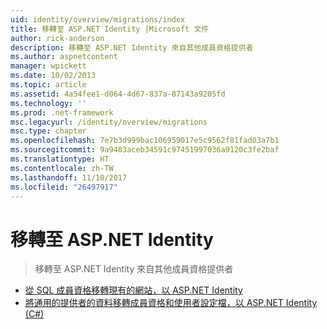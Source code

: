 ```yaml
---
uid: identity/overview/migrations/index
title: 移轉至 ASP.NET Identity |Microsoft 文件
author: rick-anderson
description: 移轉至 ASP.NET Identity 來自其他成員資格提供者
ms.author: aspnetcontent
manager: wpickett
ms.date: 10/02/2013
ms.topic: article
ms.assetid: 4a54fee1-d064-4d67-837a-87143a9205fd
ms.technology: ''
ms.prod: .net-framework
msc.legacyurl: /identity/overview/migrations
msc.type: chapter
ms.openlocfilehash: 7e7b3d999bac106959017e5c9562f81fad03a7b1
ms.sourcegitcommit: 9a9483aceb34591c97451997036a9120c3fe2baf
ms.translationtype: HT
ms.contentlocale: zh-TW
ms.lasthandoff: 11/10/2017
ms.locfileid: "26497917"
---
```

<a name="migrating-to-aspnet-identity"></a>移轉至 ASP.NET Identity
====================
> 移轉至 ASP.NET Identity 來自其他成員資格提供者


- [從 SQL 成員資格移轉現有的網站，以 ASP.NET Identity](migrating-an-existing-website-from-sql-membership-to-aspnet-identity.md)
- [將通用的提供者的資料移轉成員資格和使用者設定檔，以 ASP.NET Identity (C#)](migrating-universal-provider-data-for-membership-and-user-profiles-to-aspnet-identity.md)
